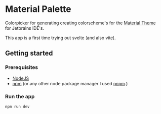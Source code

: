 # Material Palette

Colorpicker for generating creating colorscheme's for the [Material Theme](https://material-theme.com/) for
Jetbrains IDE's.

This app is a first time trying out svelte (and also vite).

## Getting started

### Prerequisites

* [NodeJS](https://nodejs.org/en/)
* [npm](https://www.npmjs.com/) (or any other node package manager I used [pnpm](https://pnpm.io/).)

### Run the app

```shell
npm run dev
```
